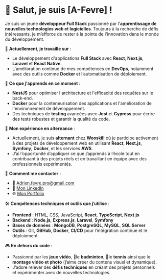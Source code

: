 # 👋 Salut, je suis **[A-Fevre]** !

Je suis un jeune **développeur Full Stack** passionné par l'**apprentissage de nouvelles technologies web et logicielles**. Toujours à la recherche de défis intéressants, je m’efforce de rester à la pointe de l'innovation dans le monde du développement.

🔭 **Actuellement, je travaille sur** :
- Le développement d'applications **Full Stack** avec **React**, **Next.js**, **Laravel** et **React Native**.
- L'amélioration continue de mes compétences en **DevOps**, notamment avec des outils comme **Docker** et l’automatisation de déploiement.

🌱 **Ce que j'apprends en ce moment** :
- **NestJS** pour optimiser l'architecture et l'efficacité des requêtes sur le back-end.
- **Docker** pour la conteneurisation des applications et l'amélioration de l'environnement de développement.
- Des techniques de **testing** avancées avec **Jest** et **Cypress** pour écrire des tests robustes et garantir la qualité du code.

💼 **Mon expérience en alternance** :
- Actuellement, je suis **alternant** chez **[Wooskill](https://wooskill.com)** où je participe activement à des projets de développement web en utilisant **React**, **Next.js**, **Symfony**, **Docker**, et les services **AWS**.
- J’ai l’opportunité d’appliquer ce que j’apprends à l’école tout en contribuant à des projets réels et en travaillant en équipe avec des professionnels expérimentés.

💬 **Comment me contacter** :
- 📧 [Adrien.fevre.pro@gmail.com](mailto:adrien.fevre.pro@gmail.com)
- 📱  [Mon LinkedIn](https://www.linkedin.com/in/adrien-f-454398277)
- 🌐 [Mon Portfolio](https://adrien-fevre.fr)

🛠️ **Compétences techniques et outils que j’utilise** :
- **Frontend** : HTML, CSS, JavaScript, **React**, **TypeScript**, **Next.js**
- **Backend** : **Node.js**, **Express.js**, **Laravel**, **Symfony**
- **Bases de données** : **MongoDB**, **PostgreSQL**, **MySQL**, **SQL Server**
- **Outils** : Git, **GitHub**, **Docker**, **CI/CD** pour l’intégration continue et le déploiement

🎮 **En dehors du code** :
- Passionné par les **jeux vidéo**, 🏸le **badminton**, 🎾le **tennis** ainsi que le **montage vidéo et photo** (j’aime créer du contenu visuel et dynamique).
- J’adore relever des **défis techniques** en créant des projets personnels et expérimenter avec de nouvelles technologies.
